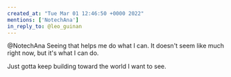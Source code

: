 ```yaml
---
created_at: "Tue Mar 01 12:46:50 +0000 2022"
mentions: ['NotechAna']
in_reply_to: @leo_guinan
---
```


@NotechAna Seeing that helps me do what I can. It doesn't seem like much right now, but it's what I can do. 

Just gotta keep building toward the world I want to see.